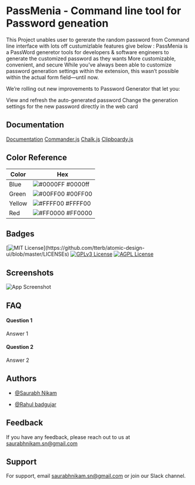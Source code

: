 
# PassMenia - Command line tool for Password geneation

This Project unables user to gererate the random password from Command line interface with lots off custumizlable features 
give below :
PassMenia is a PassWord generetor tools for developers & software engineers to generate the customized password as they wants More customizable, convenient, and secure While you’ve always been able to customize password generation settings within the extension, this wasn’t possible within the actual form field—until now.

We’re rolling out new improvements to Password Generator that let you:

View and refresh the auto-generated password
Change the generation settings for the new password directly in the web card


## Documentation

[Documentation](https://linktodocumentation)
[Commander.js](https://www.npmjs.com/package/commander)
[Chalk.js](https://www.npmjs.com/package/chalk)
[Clipboardy.js](https://www.npmjs.com/package/clipboardy)


  ## Color Reference

| Color             | Hex                                                                |
| ----------------- | ------------------------------------------------------------------ |
| Blue | ![#0000FF](https://via.placeholder.com/10/0000ff?text=+) #0000ff |
| Green | ![#00FF00](https://via.placeholder.com/10/00FF00?text=+) #00FF00 |
| Yellow | ![#FFFF00](https://via.placeholder.com/10/FFFF00?text=+) #FFFF00 |
| Red | ![#FF0000](https://via.placeholder.com/10/FF0000?text=+) #FF0000 |


## Badges


[![MIT License](https://img.shields.io/apm/l/atomic-design-ui.svg?)](https://github.com/tterb/atomic-design-ui/blob/master/LICENSEs)
[![GPLv3 License](https://img.shields.io/badge/License-GPL%20v3-yellow.svg)](https://opensource.org/licenses/)
[![AGPL License](https://img.shields.io/badge/license-AGPL-blue.svg)](http://www.gnu.org/licenses/agpl-3.0)

  
## Screenshots

![App Screenshot](https://via.placeholder.com/468x300?text=App+Screenshot+Here)

  
## FAQ

#### Question 1

Answer 1

#### Question 2

Answer 2

  
## Authors

- [@Saurabh Nikam](https://www.github.com/saurabh-nikam)

- [@Rahul badgujar](https://github.com/rahul-badgujar)

  
## Feedback

If you have any feedback, please reach out to us at saurabhnikam.sn@gmail.com

  
## Support

For support, email saurabhnikam.sn@gmail.com or join our Slack channel.

  

